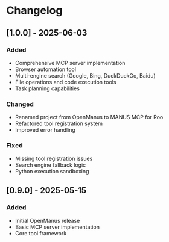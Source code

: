 # Changelog

## [1.0.0] - 2025-06-03
### Added
- Comprehensive MCP server implementation
- Browser automation tool
- Multi-engine search (Google, Bing, DuckDuckGo, Baidu)
- File operations and code execution tools
- Task planning capabilities

### Changed
- Renamed project from OpenManus to MANUS MCP for Roo
- Refactored tool registration system
- Improved error handling

### Fixed
- Missing tool registration issues
- Search engine fallback logic
- Python execution sandboxing

## [0.9.0] - 2025-05-15
### Added
- Initial OpenManus release
- Basic MCP server implementation
- Core tool framework
